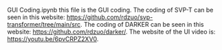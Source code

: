GUI Coding.ipynb this file is the GUI coding.
The coding of SVP-T can be seen in this website: https://github.com/rdzuo/svp-transformer/tree/main/src.
The coding of DARKER can be seen in this website: https://github.com/rdzuo/darker/.
The website of the UI video is: https://youtu.be/6pvCRPZ2XV0.
